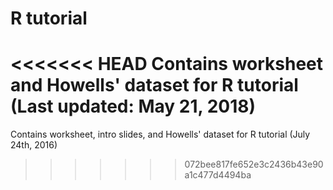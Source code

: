# R tutorial
<<<<<<< HEAD
Contains worksheet and Howells' dataset for R tutorial (Last updated: May 21, 2018)
=======
Contains worksheet, intro slides, and Howells' dataset for R tutorial (July 24th, 2016)
>>>>>>> 072bee817fe652e3c2436b43e90a1c477d4494ba
